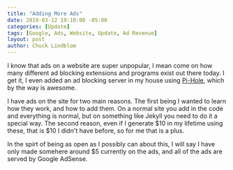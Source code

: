 ```yaml
---
title: "Adding More Ads"
date: 2019-03-12 19:10:00 -05:00
categories: [Update]
tags: [Google, Ads, Website, Update, Ad Revenue]
layout: post
author: Chuck Lindblom
---
```


I know that ads on a website are super unpopular, I mean come on how many different ad blocking extensions and programs exist out there today. I get it, I even added an ad blocking server in my house using <a href="https://pi-hole.net/">Pi-Hole</a>, which by the way is awesome.

I have ads on the site for two main reasons. The first being I wanted to learn how they work, and how to add them. On a normal site you add in the code and everything is normal, but on something like Jekyll you need to do it a special way. The second reason, even if I generate $10 in my lifetime using these, that is $10 I didn't have before, so for me that is a plus.

In the spirt of being as open as I possibly can about this, I will say I have only made somehere around $5 currently on the ads, and all of the ads are served by Google AdSense.